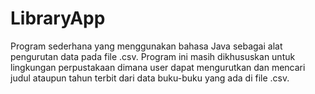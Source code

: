 # LibraryApp
Program sederhana yang menggunakan bahasa Java sebagai alat pengurutan data pada file .csv. Program ini masih dikhususkan untuk lingkungan perpustakaan dimana user dapat mengurutkan dan mencari judul ataupun tahun terbit dari data buku-buku yang ada di file .csv.
